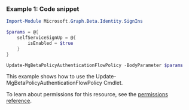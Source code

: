 ### Example 1: Code snippet

```powershellImport-Module Microsoft.Graph.Beta.Identity.SignIns

$params = @{
	selfServiceSignUp = @{
		isEnabled = $true
	}
}

Update-MgBetaPolicyAuthenticationFlowPolicy -BodyParameter $params
```
This example shows how to use the Update-MgBetaPolicyAuthenticationFlowPolicy Cmdlet.
To learn about permissions for this resource, see the [permissions reference](/graph/permissions-reference).

